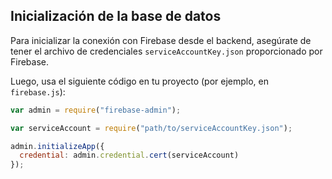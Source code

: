 ## Inicialización de la base de datos

Para inicializar la conexión con Firebase desde el backend, asegúrate de tener el archivo de credenciales `serviceAccountKey.json` proporcionado por Firebase.

Luego, usa el siguiente código en tu proyecto (por ejemplo, en `firebase.js`):

```javascript
var admin = require("firebase-admin");

var serviceAccount = require("path/to/serviceAccountKey.json");

admin.initializeApp({
  credential: admin.credential.cert(serviceAccount)
});
